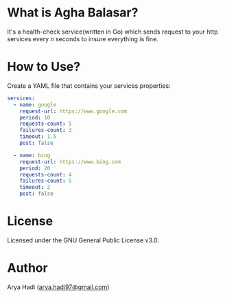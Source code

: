 What is Agha Balasar?
================

It's a health-check service(written in Go) which sends request to your http services every *n* seconds to insure everything is fine.

How to Use?
================

Create a YAML file that contains your services properties:
```yaml
services:
  - name: google
    request-url: https://www.google.com
    period: 10
    requests-count: 5
    failures-count: 3
    timeout: 1.5
    post: false

  - name: bing
    request-url: https://www.bing.com
    period: 20
    requests-count: 4
    failures-count: 5
    timeout: 2
    post: false
```

License
================

Licensed under the GNU General Public License v3.0.

Author
================

Arya Hadi (arya.hadi97@gmail.com)